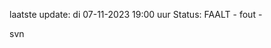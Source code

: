 laatste update: 
di 07-11-2023 19:00   uur 
Status: FAALT - fout - 
<div class="service R">svn</div>